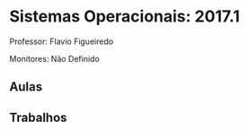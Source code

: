 Sistemas Operacionais: 2017.1
=============================

Professor: Flavio Figueiredo

Monitores: Não Definido

Aulas
-----

Trabalhos
---------
